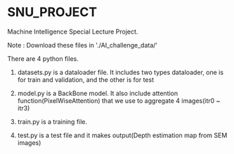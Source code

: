 # SNU_PROJECT
Machine Intelligence Special Lecture Project.

Note : Download these files in './AI_challenge_data/'

There are 4 python files.

1. datasets.py is a dataloader file. It includes two types dataloader, one is for train and validation, and the other is for test

2. model.py is a BackBone model. It also include attention function(PixelWiseAttention) that we use to aggregate 4 images(itr0 ~ itr3)

3. train.py is a training file.

4. test.py is a test file and it makes output(Depth estimation map from SEM images)
